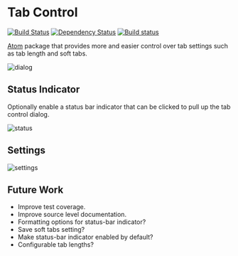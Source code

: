 # Tab Control

[![Build Status](https://travis-ci.org/lexicalunit/tab-control.svg?branch=master)](https://travis-ci.org/lexicalunit/tab-control) [![Dependency Status](https://david-dm.org/lexicalunit/tab-control.svg)](https://david-dm.org/lexicalunit/tab-control) [![Build status](https://ci.appveyor.com/api/projects/status/jkg33s38w93eu9js/branch/master?svg=true)](https://ci.appveyor.com/project/lexicalunit/tab-control/branch/master)

[Atom](https://atom.io/) package that provides more and easier control over tab settings such as tab length and soft tabs.

![dialog](https://cloud.githubusercontent.com/assets/1903876/7895708/89a5fa40-0662-11e5-8484-8a79bdb56c2f.png)

## Status Indicator

Optionally enable a status bar indicator that can be clicked to pull up the tab control dialog.

![status](https://cloud.githubusercontent.com/assets/1903876/7895707/89a59a3c-0662-11e5-8fd5-21b4ad3c3341.png)

## Settings

![settings](https://cloud.githubusercontent.com/assets/1903876/7895727/69a7a774-0663-11e5-9dc4-d372a284ad01.png)

## Future Work

- Improve test coverage.
- Improve source level documentation.
- Formatting options for status-bar indicator?
- Save soft tabs setting?
- Make status-bar indicator enabled by default?
- Configurable tab lengths?
